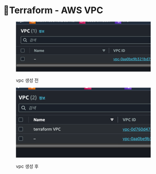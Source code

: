 # Terraform - AWS VPC

<figure><img src="../.gitbook/assets/image (49).png" alt=""><figcaption><p>vpc 생성 전</p></figcaption></figure>

<figure><img src="../.gitbook/assets/image (50).png" alt=""><figcaption><p>vpc 생성 후 </p></figcaption></figure>

